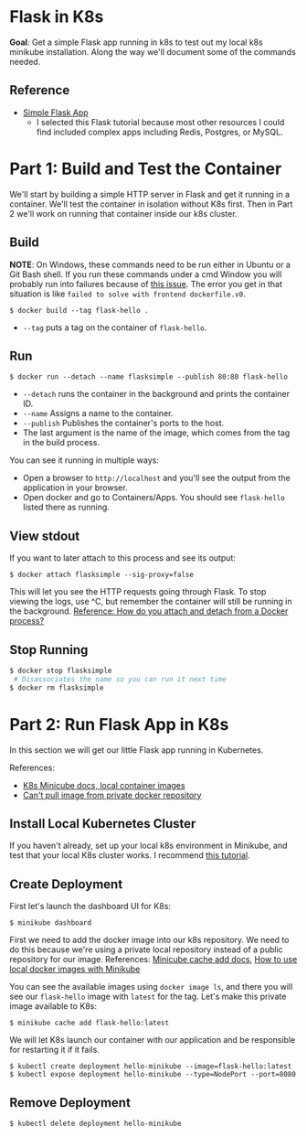 # Flask in K8s
**Goal**: Get a simple Flask app running in k8s to test out my local k8s minikube installation.
Along the way we'll document some of the commands needed.

## Reference
 * [Simple Flask App](https://dev.to/ibmdeveloper/deploying-a-python-flask-application-to-kubernetes-1n76)
   * I selected this Flask tutorial because most other resources I could find included complex apps including Redis, Postgres, or MySQL.

# Part 1: Build and Test the Container
We'll start by building a simple HTTP server in Flask and get it running in a container.  We'll test the container in isolation without K8s first.  Then in Part 2 we'll work on running that container inside our k8s cluster.

## Build
**NOTE**: On Windows, these commands need to be run either in Ubuntu or a Git Bash shell.  If you run these commands under a cmd Window you will probably run into failures because of [this issue](https://stackoverflow.com/questions/64221861/failed-to-resolve-with-frontend-dockerfile-v0).  The error you get in that situation is like `failed to solve with frontend dockerfile.v0`.
```
$ docker build --tag flask-hello .
```
* `--tag` puts a tag on the container of `flask-hello`.

## Run
```
$ docker run --detach --name flasksimple --publish 80:80 flask-hello
```
* `--detach` runs the container in the background and prints the container ID.
* `--name` Assigns a name to the container.
* `--publish` Publishes the container's ports to the host.
* The last argument is the name of the image, which comes from the tag in the build process.

You can see it running in multiple ways:
* Open a browser to `http://localhost` and you'll see the output from the application in your browser.
* Open docker and go to Containers/Apps.  You should see `flask-hello` listed there as running.

## View stdout
If you want to later attach to this process and see its output:
```
$ docker attach flasksimple --sig-proxy=false
```
This will let you see the HTTP requests going through Flask.
To stop viewing the logs, use ^C, but remember the container will still be running in the background. [Reference: How do you attach and detach from a Docker process?](https://stackoverflow.com/questions/19688314/how-do-you-attach-and-detach-from-dockers-process)

## Stop Running
```bash
$ docker stop flasksimple
 # Disassociates the name so you can run it next time
$ docker rm flasksimple
```

# Part 2: Run Flask App in K8s
In this section we will get our little Flask app running in Kubernetes.

References:
* [K8s Minicube docs, local container images](https://kubernetes.io/docs/tutorials/hello-minikube/#create-a-docker-container-image)
* [Can't pull image from private docker repository](https://stackoverflow.com/questions/49639280/kubernetes-cannot-pull-image-from-private-docker-image-repository)

## Install Local Kubernetes Cluster
If you haven't already, set up your local k8s environment in Minikube, and test that your local K8s cluster works.  I recommend [this tutorial](https://minikube.sigs.k8s.io/docs/start/).

## Create Deployment
First let's launch the dashboard UI for K8s:
```
$ minikube dashboard
```

First we need to add the docker image into our k8s repository.  We need to do this because we're using a private local repository instead of a public repository for our image.  References: [Minicube cache add docs](https://minikube.sigs.k8s.io/docs/handbook/pushing/#2-push-images-using-cache-command), [How to use local docker images with Minikube](https://stackoverflow.com/questions/42564058/how-to-use-local-docker-images-with-minikube)

You can see the available images using `docker image ls`, and there you will see our `flask-hello` image with `latest` for the tag.  Let's make this private image available to K8s:
```
$ minikube cache add flask-hello:latest
```

We will let K8s launch our container with our application and be responsible for restarting it if it fails.
```
$ kubectl create deployment hello-minikube --image=flask-hello:latest
$ kubectl expose deployment hello-minikube --type=NodePort --port=8080
```

## Remove Deployment
```
$ kubectl delete deployment hello-minikube
```